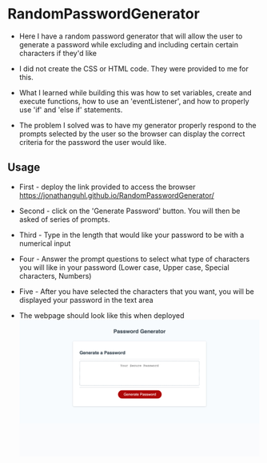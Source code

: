 # RandomPasswordGenerator

- Here I have a random password generator that will allow the user to generate a password while excluding and including certain certain characters if they'd like 

- I did not create the CSS or HTML code. They were provided to me for this. 

- What I learned while building this was how to set variables, create and execute functions, how to use an 'eventListener', and how to properly use 'if' and 'else if' statements.

- The problem I solved was to have my generator properly respond to the prompts selected by the user so the browser can display the correct criteria for the password the user would like. 

## Usage 

- First -  deploy the link provided to access the browser https://jonathanguhl.github.io/RandomPasswordGenerator/

- Second - click on the 'Generate Password' button. You will then be asked of series of prompts. 

- Third - Type in the length that would like your password to be with a numerical input

- Four -  Answer the prompt questions to select what type of characters you will like in your password (Lower case, Upper case, Special characters, Numbers)

- Five - After you have selected the characters that you want, you will be displayed your password in the text area 

- The webpage should look like this when deployed 
 ![My Image](assets/screencapture-file-Users-jonguhl-Desktop-bootcamp-RandomPasswordGenerator-index-html-2022-12-22-12_59_26.jpg)


